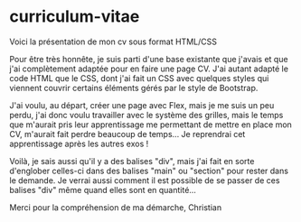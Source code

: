 # curriculum-vitae
Voici la présentation de mon cv sous format HTML/CSS

Pour être très honnête, je suis parti d'une base existante que j'avais et que j'ai complètement adaptée pour en faire une page CV.
J'ai autant adapté le code HTML que le CSS, dont j'ai fait un CSS avec quelques styles qui viennent couvrir certains éléments gérés par le style de Bootstrap.

J'ai voulu, au départ, créer une page avec Flex, mais je me suis un peu perdu, j'ai donc voulu travailler avec le système des grilles, mais le temps que m'aurait pris leur apprentissage me permettant de mettre en place mon CV, m'aurait fait perdre beaucoup de temps... Je reprendrai cet apprentissage après les autres exos !

Voilà, je sais aussi qu'il y a des balises "div", mais j'ai fait en sorte d'englober celles-ci dans des balises "main" ou "section" pour rester dans le demande.
Je verrai aussi comment il est possible de se passer de ces balises "div" même quand elles sont en quantité...

Merci pour la compréhension de ma démarche,
Christian
